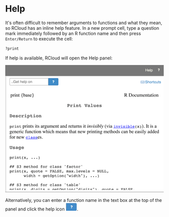 Help
====

It's often difficult to remember arguments to functions and what they mean, so RCloud has an inline help feature. In a new prompt cell, type a question mark immediately followed by an R function name and then press `Enter/Return` to execute the cell:

    ?print

If help is available, RCloud will open the Help panel:

<a href="img/help.png"><img class="trunc" src="img/help.png" /></a>

Alternatively, you can enter a function name in the text box at the top of the panel and click the help icon <img style="margin: 0;float: none;display: inline;" src="img/help_button.png" />.

